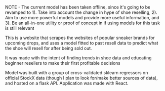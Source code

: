 NOTE - The current model has been taken offline, since it's going to be revamped to 
  1). Take into account the change in hype of shoe reselling, 
  2). Aim to use more powerful models and provide more useful information, and 
  3). Be an all-in-one utility or proof of concept in if using models for this task is still relevant


This is a website that scrapes the websites of popular sneaker brands for upcoming drops, and uses a model fitted to past resell data to predict what the shoe will resell for after being sold out.

It was made with the intent of finding trends in shoe data and educating beginner resellers to make their first profitable decisions

Model was built with a group of cross-validated sklearn regressors on official StockX data (though I plan to look for/make better sources of data), and hosted on a flask API. Application was made with React.
